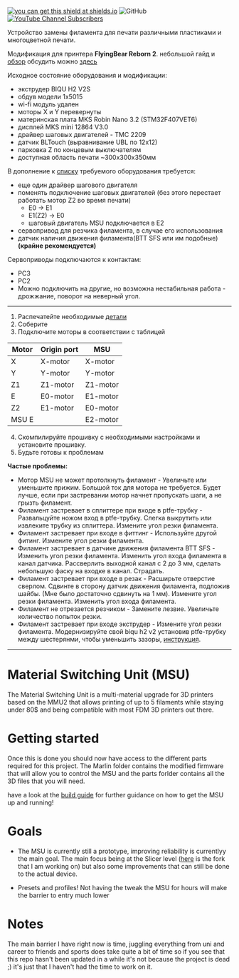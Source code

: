 [![you can get this shield at shields.io](https://img.shields.io/discord/771052481538031637?color=7289da&logo=discord&logoColor=white)](https://discord.gg/TXhCJRbFFt)            ![GitHub](https://img.shields.io/github/license/PierreMasselot1/Material-Switching-Unit) [![YouTube Channel Subscribers](https://img.shields.io/youtube/channel/subscribers/UCF2tb5Hu6G_z-tB3_e_9U4A?style=social)](https://www.youtube.com/channel/UCF2tb5Hu6G_z-tB3_e_9U4A)   

Устройство замены филамента для печати различными пластиками и многоцветной печати.

Модификация для принтера **FlyingBear Reborn 2**.
небольшой гайд и [обзор](https://rozhkovets-home.ru/?p=464)
обсудить можно [здесь](https://t.me/+KcA09gXNElsxNDQy)

Исходное состояние оборудования и модификации:
* экструдер BIQU H2 V2S
* обдув модели 1x5015
* wi-fi модуль удален
* моторы X и Y перевернуты
* материнская плата MKS Robin Nano 3.2 (STM32F407VET6)
* дисплей MKS mini 12864 V3.0
* драйвер шаговых двигателей - TMC 2209
* датчик BLTouch (выравнивание UBL по 12x12)
* парковка Z по концевым выключателям
* доступная область печати ~300x300x350мм 

В дополнение к [списку](https://github.com/rozhkovets/Material-Switching-Unit_FB_Reborn2/blob/main/Build_guide_MSU.md#parts-required) требуемого оборудования требуется:
  * еще один драйвер шагового двигателя
  * поменять подключение шаговых двигателей (без этого перестает работать мотор Z2 во время печати)
    * E0 -> E1
    * E1(Z2) -> E0
    * шаговый двигатель MSU подключается в E2  
  * сервопривод для резчика филамента, в случае его использования
  * датчик наличия движения филамента(BTT SFS или им подобные) **(крайне рекомендуется)**

Сервоприводы подключаются к контактам:
   * PC3
   * PC2
   * Можно подключить на другие, но возможна нестабильная работа - дрожжание, поворот на неверный угол.
____________________
1. Распечатейте необходимые [детали](https://github.com/rozhkovets/Material-Switching-Unit_FB_Reborn2/tree/main/parts/Reborn2) 
2. Соберите
3. Подключите моторы в соответствии с таблицей

| Motor | Origin port | MSU |
| ------------- | ------------- | ------------- |
| X | X-motor  | X-motor |
| Y | Y-motor  | Y-motor |
| Z1 | Z1-motor  | Z1-motor |
| E | E0-motor  | E1-motor |
| Z2 | E1-motor  | E0-motor |
| MSU E |   | E2-motor |

4. Скомпилируйте прошивку с необходимыми настройками и установите прошивку.
5. Будьте готовы к проблемам

**Частые проблемы:**
  * Мотор MSU не может протолкнуть филамент - Увеличьте или уменьшите прижим. Большой ток для мотора не требуется. Будет лучше, если при застревании мотор начнет пропускать шаги, а не грызть филамент.
  * Филамент застревает в сплиттере при входе в ptfe-трубку - Развальцуйте ножом вход в ptfe-трубку. Слегка выкрутить или извлеките трубку из сплиттера. Измените угол резки филамента.
  * Филамент застревает при входе в фиттинг - Используйте другой фитинг. Измените угол резки филамента.
  * Филамент застревает в датчике движения филамента BTT SFS - Изменить угол резки филамента. Изменить угол входа филамента в канал датчика. Рассверлить выходной канал с 2 до 3 мм, сделать небольшую фаску на входке в канал. Страдать.
  * Филамент застревает при входе в резак - Расширьте отверстие сверлом. Сдвинте в сторону датчик движения филамента, подложив шайбы. (Мне было достаточно сдвинуть на 1 мм). Измените угол резки филамента. Изменить угол входа филамента.
  * Филамент не отрезается резчиком - Замените лезвие. Увеличьте количество попыток резки.
  * Филамент застревает при входе экструдер - Измените угол резки филамента. Модернизируйте свой biqu h2 v2 установив ptfe-трубку между шестерянми, чтобы уменьшить зазоры, [инструкция](https://m.youtube.com/watch?v=L_tcQAx7UfE).
____________________

# Material Switching Unit (MSU)

The Material Switching Unit is a multi-material upgrade for 3D printers based on the MMU2 that allows printing of up to 5 filaments while staying under 80$ and being compatible with most FDM 3D printers out there.

# Getting started

Once this is done you should now have access to the different parts required for this project. The Marlin folder contains the modified firmware that will allow you to control the MSU and the parts forlder contains all the 3D files that you will need.

have a look at the [build guide](https://github.com/PierreMasselot1/Material-Switching-Unit/blob/main/Build_guide_MSU.md) for further guidance on how to get the MSU up and running!

# Goals

* The MSU is currently still a prototype, improving reliability is currentlyy the main goal. The main focus being at the Slicer level ([here](https://github.com/PierreMasselot1/SuperSlicer) is the fork that I am working on) but also some improvements that can still be done to the actual device.

* Presets and profiles! Not having the tweak the MSU for hours will make the barrier to entry much lower

# Notes

The main barrier I have right now is time, juggling everything from uni and career to friends and sports does take quite a bit of time so if you see that this repo hasn't been updated in a while it's not because the project is dead ;) it's just that I haven't had the time to work on it. 
